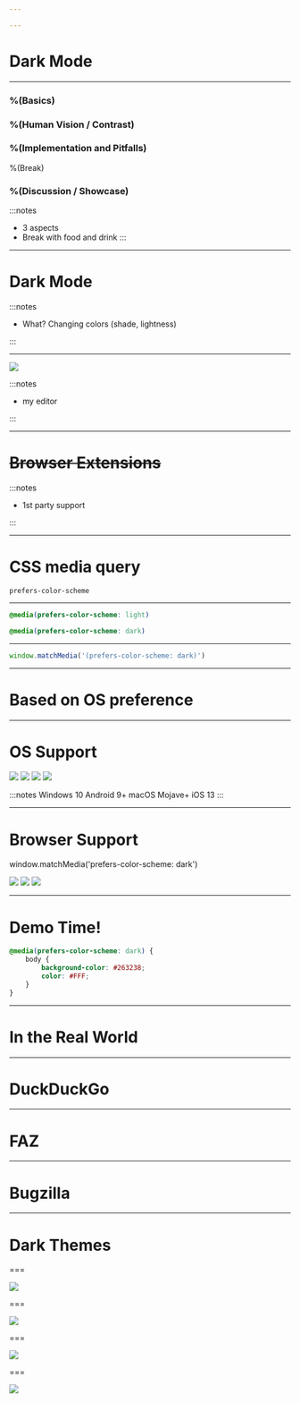 ```yaml
---

---
```


<h1>
<span class="dark">Dark</span>
Mode
</h1>

---

### %(Basics)
### %(Human Vision / Contrast)
### %(Implementation and Pitfalls)

%(Break)

### %(Discussion / Showcase)

:::notes
- 3 aspects
- Break with food and drink
:::

---

<h1>
<span class="dark">Dark</span>
Mode
</h1>

:::notes
- What? Changing colors (shade, lightness)

:::

---

<img src="./assets/dark-screen.png">

:::notes

- my editor

:::

---

# ~~Browser Extensions~~

:::notes

- 1st party support

:::

---

# CSS media query
`prefers-color-scheme`

---

```css
@media(prefers-color-scheme: light)
```

```css
@media(prefers-color-scheme: dark)
```

---

```js
window.matchMedia('(prefers-color-scheme: dark)')
```

---

# Based on OS preference

---

# OS Support

<div class="logos">
<img src="./assets/linux.svg">
<img src="./assets/win10.svg">
<img src="./assets/android.svg">
<img src="./assets/apple.svg">
</div>

:::notes
Windows 10
Android 9+
macOS Mojave+
iOS 13
:::


---

# Browser Support
window.matchMedia('prefers-color-scheme: dark')
<div class="logos">
<img src="./assets/chrome.svg">
<img src="./assets/firefox.svg">
<img src="./assets/safari.svg">
</div>

---

# Demo Time!

```css
@media(prefers-color-scheme: dark) {
	body {
		background-color: #263238;
		color: #FFF;
	}
}
```

---

# In the Real World

---

# DuckDuckGo

---

# FAZ

---

# Bugzilla

---

# Dark Themes

===

<img src="./assets/twitter.png">

===

<img src="./assets/slack.png">

===

<img src="./assets/gmail.png">

===

<img src="./assets/spotify.png">
